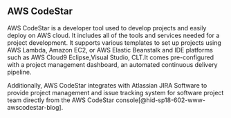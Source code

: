 AWS CodeStar
------------

AWS CodeStar is a developer tool used to develop projects and easily
deploy on AWS cloud. It includes all of the tools and services needed
for a project development. It supports various templates to set up
projects using AWS Lambda, Amazon EC2, or AWS Elastic Beanstalk and IDE
platforms such as AWS Cloud9 Eclipse,Visual Studio, CLT.It comes
pre-configured with a project management dashboard, an automated
continuous delivery pipeline.

Additionally, AWS CodeStar integrates with Atlassian JIRA Software to
provide project management and issue tracking system for software
project team directly from the AWS CodeStar
console[@hid-sp18-602-www-awscodestar-blog].
